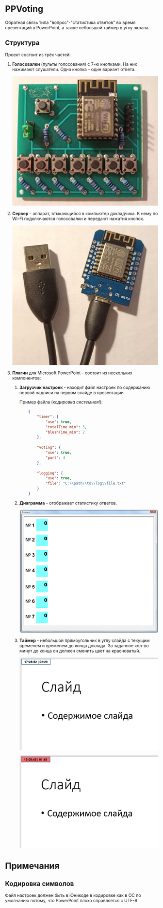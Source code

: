 # PPVoting
Обратная связь типа "вопрос"-"статистика ответов" во время презентаций в PowerPoint, а также небольшой таймер в углу экрана.


## Структура

Проект состоит из трёх частей:

1. **Голосовалки** (пульты голосования) с 7-ю кнопками. На них нажимают слушатели. Одна кнопка - один вариант ответа.

    ![Voter](https://github.com/MarkLagodych/assets/blob/main/PPVoting/voter.jpg?raw=true)
    
2. **Сервер** - аппарат, втыкающийся в компьютер докладчика. К нему по Wi-Fi подключаются голосовалки и передают нажатия кнопок.

    ![Server](https://github.com/MarkLagodych/assets/blob/main/PPVoting/server.jpg?raw=true)

3. **Плагин** для Microsoft PowerPoint - состоит из нескольких компонентов:

    1. **Загрузчик настроек** - находит файл настроек по содержанию первой надписи на первом слайде в презентации.
    
        Пример файла (*кодировка системная!*):
    
        ```json
            {
                "timer": {
                    "use": true,
                    "totalTime_min": 3, 
                    "blushTime_min": 2
                },  
                
                "voting": {
                    "use": true,
                    "port": 4
                },
                
                "logging": {
                    "use": true,
                    "file": "C:\\path\\to\\log\\file.txt"
                }
            }
        ```

    2. **Диаграмма** - отображает статистику ответов.

        ![Diagram](https://github.com/MarkLagodych/assets/blob/main/PPVoting/diagram.PNG?raw=true)
    
    3. **Таймер** - небольшой прямоугольник в углу слайда с текущим временем и временем до конца доклада. За заданное кол-во минут до конца он должен сменить цвет на красноватый.

        ![Normal](https://github.com/MarkLagodych/assets/blob/main/PPVoting/timer1.PNG?raw=true)
        
        ![Red](https://github.com/MarkLagodych/assets/blob/main/PPVoting/timer2.PNG?raw=true)
        
# Примечания

## Кодировка символов

Файл настроек должен быть в Юникоде в кодировке как в ОС по умолчанию потому, что PowerPoint плохо справляется с UTF-8 

